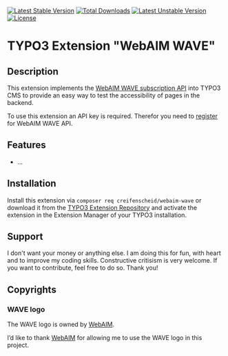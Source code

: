 [![Latest Stable Version](http://poser.pugx.org/creifenscheid/webaim-wave/v)](https://packagist.org/packages/creifenscheid/webaim-wave) [![Total Downloads](http://poser.pugx.org/creifenscheid/webaim-wave/downloads)](https://packagist.org/packages/creifenscheid/webaim-wave) [![Latest Unstable Version](http://poser.pugx.org/creifenscheid/webaim-wave/v/unstable)](https://packagist.org/packages/creifenscheid/webaim-wave) [![License](http://poser.pugx.org/creifenscheid/webaim-wave/license)](https://packagist.org/packages/creifenscheid/webaim-wave)

# TYPO3 Extension "WebAIM WAVE"
## Description
This extension implements the [WebAIM WAVE subscription API](https://wave.webaim.org/api/) into TYPO3 CMS to provide an easy way to test the accessibility of pages in the backend.

To use this extension an API key is required.
Therefor you need to [register](https://wave.webaim.org/api/register) for WebAIM WAVE API.

## Features
- ...

## Installation
Install this extension via `composer req creifenscheid/webaim-wave` or download it from the [TYPO3 Extension Repository](https://extensions.typo3.org/extension/webaim_wave/) and activate
the extension in the Extension Manager of your TYPO3 installation.

## Support
I don't want your money or anything else.
I am doing this for fun, with heart and to improve my coding skills.
Constructive critisism is very welcome.
If you want to contribute, feel free to do so.
Thank you!

## Copyrights
### WAVE logo
The WAVE logo is owned by [WebAIM](https://webaim.org/).

I’d like to thank [WebAIM](https://webaim.org/) for allowing me to use the WAVE logo in this project.
